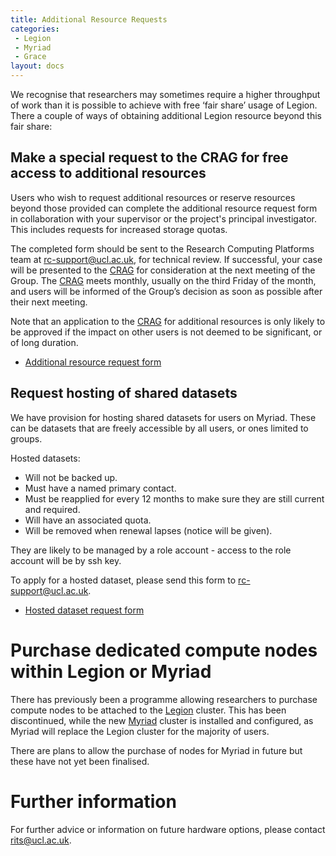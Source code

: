 ```yaml
---
title: Additional Resource Requests
categories:
 - Legion
 - Myriad
 - Grace
layout: docs
---
```

We recognise that researchers may sometimes require a higher throughput
of work than it is possible to achieve with free ‘fair share’ usage of
Legion. There a couple of ways of obtaining additional Legion resource
beyond this fair share:

## Make a special request to the CRAG for free access to additional resources

Users who wish to request additional resources or reserve resources
beyond those provided can complete the additional resource request form
in collaboration with your supervisor or the project's principal
investigator. This includes requests for increased storage quotas.

The completed form should be sent to the Research Computing Platforms
team at <rc-support@ucl.ac.uk>, for technical review. If successful,
your case will be presented to the
[CRAG](http://www.ucl.ac.uk/isd/about/governance/research-it/crag) for
consideration at the next meeting of the Group. The
[CRAG](http://www.ucl.ac.uk/isd/about/governance/research-it/crag) meets
monthly, usually on the third Friday of the month, and users will be
informed of the Group’s decision as soon as possible after their next
meeting.

Note that an application to the
[CRAG](http://www.ucl.ac.uk/isd/about/governance/research-it/crag) for
additional resources is only likely to be approved if the impact on
other users is not deemed to be significant, or of long duration.

  - [Additional resource request form](CRAG_additional_resources_request_form.rtf)

## Request hosting of shared datasets

We have provision for hosting shared datasets for users on Myriad. These
can be datasets that are freely accessible by all users, or ones limited
to groups.

Hosted datasets:

  - Will not be backed up.
  - Must have a named primary contact.
  - Must be reapplied for every 12 months to make sure they are still
    current and required.
  - Will have an associated quota.
  - Will be removed when renewal lapses (notice will be given).

They are likely to be managed by a role account - access to the role
account will be by ssh key.

To apply for a hosted dataset, please send this form to
<rc-support@ucl.ac.uk>.

  - [Hosted dataset request form](hosted_dataset_request_form.rtf)

# Purchase dedicated compute nodes within Legion or Myriad

There has previously been a programme allowing researchers to purchase
compute nodes to be attached to the [Legion](Legion) cluster. This has been
discontinued, while the new [Myriad](Myriad) cluster is
installed and configured, as Myriad will replace the Legion cluster for
the majority of users.

There are plans to allow the purchase of nodes for Myriad in future but these have not yet been finalised.

# Further information

For further advice or information on future hardware options, please
contact <rits@ucl.ac.uk>.

